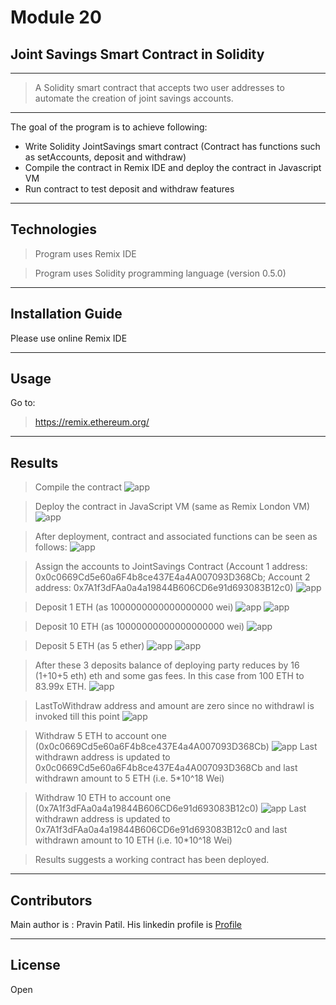 # Module 20
## Joint Savings Smart Contract in Solidity

 
---
> A Solidity smart contract that accepts two user addresses to automate the creation of joint savings accounts.
---

The goal of the program is to achieve following:
* Write Solidity JointSavings smart contract (Contract has functions such as setAccounts, deposit and withdraw)
* Compile the contract in Remix IDE and deploy the contract in Javascript VM
* Run contract to test deposit and withdraw features

---

## Technologies

> Program uses Remix IDE

> Program uses Solidity programming language (version 0.5.0)

---

## Installation Guide 

Please use online Remix IDE

---

## Usage

Go to:

> https://remix.ethereum.org/

---

## Results

> Compile the contract
![app](Execution_Results/0_successful_compilation.png)

> Deploy the contract in JavaScript VM (same as Remix London VM)
![app](Execution_Results/0_successful_deployment_1.png)

> After deployment, contract and associated functions can be seen as follows:
![app](Execution_Results/0_successful_deployment_2.png)

> Assign the accounts to JointSavings Contract (Account 1 address: 0x0c0669Cd5e60a6F4b8ce437E4a4A007093D368Cb; Account 2 address: 0x7A1f3dFAa0a4a19844B606CD6e91d693083B12c0)
![app](Execution_Results/1_assign_accounts.png)

> Deposit 1 ETH (as 1000000000000000000 wei)
![app](Execution_Results/2_deposit_1ETH_1.png)
![app](Execution_Results/2_deposit_1ETH_2.png)

> Deposit 10 ETH (as 10000000000000000000 wei)
![app](Execution_Results/3_deposit_10ETH.png)

> Deposit 5 ETH (as 5 ether)
![app](Execution_Results/4_deposit_5ETH_1.png)
![app](Execution_Results/4_deposit_5ETH_2.png)

> After these 3 deposits balance of deploying party reduces by 16 (1+10+5 eth) eth and some gas fees. In this case from 100 ETH to 83.99x ETH.
![app](Execution_Results/5_balance_post3deposits.png)

> LastToWithdraw address and amount are zero since no withdrawl is invoked till this point
![app](Execution_Results/6_before_withdrawl_state.png)

> Withdraw 5 ETH to account one (0x0c0669Cd5e60a6F4b8ce437E4a4A007093D368Cb)
![app](Execution_Results/7_withdraw_5ETH_accountOne.png)
Last withdrawn address is updated to 0x0c0669Cd5e60a6F4b8ce437E4a4A007093D368Cb and last withdrawn amount to 5 ETH (i.e. 5*10^18 Wei)

> Withdraw 10 ETH to account one (0x7A1f3dFAa0a4a19844B606CD6e91d693083B12c0)
![app](Execution_Results/8_withdraw_10ETH_accountTwo.png)
Last withdrawn address is updated to 0x7A1f3dFAa0a4a19844B606CD6e91d693083B12c0 and last withdrawn amount to 10 ETH (i.e. 10*10^18 Wei)

> Results suggests a working contract has been deployed.

---

## Contributors

Main author is : Pravin Patil. His linkedin profile is [Profile](https://www.linkedin.com/in/pravin-patil-5880301)

---

## License

Open
